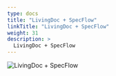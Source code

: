 ```yaml
---
type: docs
title: "LivingDoc + SpecFlow"
linkTitle: "LivingDoc + SpecFlow"
weight: 31
description: >
  LivingDoc + SpecFlow
---
```


![LivingDoc + SpecFlow](/images/bootcamp-slides/automated-tests-bootcamp/Slide31.PNG)
